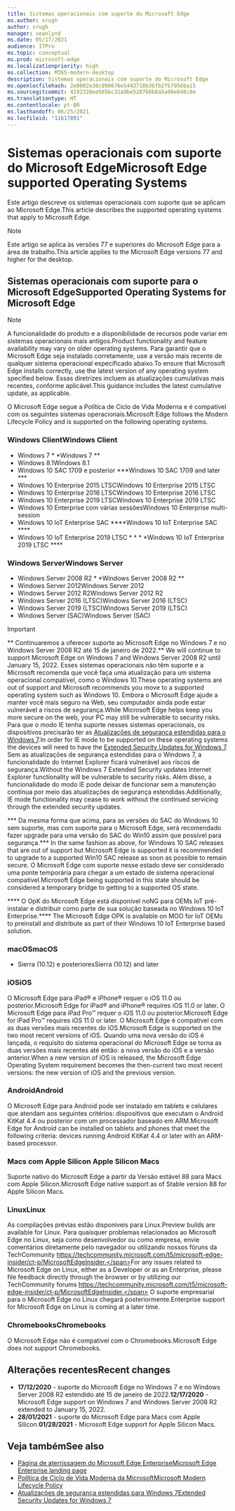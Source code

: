 ```yaml
---
title: Sistemas operacionais com suporte do Microsoft Edge
ms.author: srugh
author: srugh
manager: seanlynd
ms.date: 05/17/2021
audience: ITPro
ms.topic: conceptual
ms.prod: microsoft-edge
ms.localizationpriority: high
ms.collection: M365-modern-desktop
description: Sistemas operacionais com suporte do Microsoft Edge
ms.openlocfilehash: 2e0002e38c090676e5443718b36fb2fb7956ba15
ms.sourcegitcommit: 4192328ee585bc32a9be528766b8a5a98e046c8e
ms.translationtype: HT
ms.contentlocale: pt-BR
ms.lasthandoff: 06/25/2021
ms.locfileid: "11617891"
---
```

# <a name="microsoft-edge-supported-operating-systems"></a><span data-ttu-id="73936-103">Sistemas operacionais com suporte do Microsoft Edge</span><span class="sxs-lookup"><span data-stu-id="73936-103">Microsoft Edge supported Operating Systems</span></span>

<span data-ttu-id="73936-104">Este artigo descreve os sistemas operacionais com suporte que se aplicam ao Microsoft Edge.</span><span class="sxs-lookup"><span data-stu-id="73936-104">This article describes the supported operating systems that apply to Microsoft Edge.</span></span>

> [!NOTE]
> <span data-ttu-id="73936-105">Este artigo se aplica às versões 77 e superiores do Microsoft Edge para a área de trabalho.</span><span class="sxs-lookup"><span data-stu-id="73936-105">This article applies to the Microsoft Edge versions 77 and higher for the desktop.</span></span>

## <a name="supported-operating-systems-for-microsoft-edge"></a><span data-ttu-id="73936-106">Sistemas operacionais com suporte para o Microsoft Edge</span><span class="sxs-lookup"><span data-stu-id="73936-106">Supported Operating Systems for Microsoft Edge</span></span>

> [!NOTE]
> <span data-ttu-id="73936-107">A funcionalidade do produto e a disponibilidade de recursos pode variar em sistemas operacionais mais antigos.</span><span class="sxs-lookup"><span data-stu-id="73936-107">Product functionality and feature availability may vary on older operating systems.</span></span> <span data-ttu-id="73936-108">Para garantir que o Microsoft Edge seja instalado corretamente, use a versão mais recente de qualquer sistema operacional especificado abaixo.</span><span class="sxs-lookup"><span data-stu-id="73936-108">To ensure that Microsoft Edge installs correctly, use the latest version of any operating system specified below.</span></span> <span data-ttu-id="73936-109">Essas diretrizes incluem as atualizações cumulativas mais recentes, conforme aplicável.</span><span class="sxs-lookup"><span data-stu-id="73936-109">This guidance includes the latest cumulative update, as applicable.</span></span>


<span data-ttu-id="73936-110">O Microsoft Edge segue a Política de Ciclo de Vida Moderna e é compatível com os seguintes sistemas operacionais.</span><span class="sxs-lookup"><span data-stu-id="73936-110">Microsoft Edge follows the Modern Lifecycle Policy and is supported on the following operating systems.</span></span>

### <a name="windows-client"></a><span data-ttu-id="73936-111">Windows Client</span><span class="sxs-lookup"><span data-stu-id="73936-111">Windows Client</span></span>

- <span data-ttu-id="73936-112">Windows 7 \* \*</span><span class="sxs-lookup"><span data-stu-id="73936-112">Windows 7 \*\*</span></span>
- <span data-ttu-id="73936-113">Windows 8.1</span><span class="sxs-lookup"><span data-stu-id="73936-113">Windows 8.1</span></span>
- <span data-ttu-id="73936-114">Windows 10 SAC 1709 e posterior \*\*\*</span><span class="sxs-lookup"><span data-stu-id="73936-114">Windows 10 SAC 1709 and later \*\*\*</span></span>
- <span data-ttu-id="73936-115">Windows 10 Enterprise 2015 LTSC</span><span class="sxs-lookup"><span data-stu-id="73936-115">Windows 10 Enterprise 2015 LTSC</span></span>
- <span data-ttu-id="73936-116">Windows 10 Enterprise 2016 LTSC</span><span class="sxs-lookup"><span data-stu-id="73936-116">Windows 10 Enterprise 2016 LTSC</span></span>
- <span data-ttu-id="73936-117">Windows 10 Enterprise 2019 LTSC</span><span class="sxs-lookup"><span data-stu-id="73936-117">Windows 10 Enterprise 2019 LTSC</span></span>
- <span data-ttu-id="73936-118">Windows 10 Enterprise com várias sessões</span><span class="sxs-lookup"><span data-stu-id="73936-118">Windows 10 Enterprise multi-session</span></span>
- <span data-ttu-id="73936-119">Windows 10 IoT Enterprise SAC \*\*\*\*</span><span class="sxs-lookup"><span data-stu-id="73936-119">Windows 10 IoT Enterprise SAC \*\*\*\*</span></span>
- <span data-ttu-id="73936-120">Windows 10 IoT Enterprise 2019 LTSC \* \* \* \*</span><span class="sxs-lookup"><span data-stu-id="73936-120">Windows 10 IoT Enterprise 2019 LTSC \*\*\*\*</span></span>

### <a name="windows-server"></a><span data-ttu-id="73936-121">Windows Server</span><span class="sxs-lookup"><span data-stu-id="73936-121">Windows Server</span></span>

- <span data-ttu-id="73936-122">Windows Server 2008 R2 \* \*</span><span class="sxs-lookup"><span data-stu-id="73936-122">Windows Server 2008 R2 \*\*</span></span>
- <span data-ttu-id="73936-123">Windows Server 2012</span><span class="sxs-lookup"><span data-stu-id="73936-123">Windows Server 2012</span></span>
- <span data-ttu-id="73936-124">Windows Server 2012 R2</span><span class="sxs-lookup"><span data-stu-id="73936-124">Windows Server 2012 R2</span></span>
- <span data-ttu-id="73936-125">Windows Server 2016 (LTSC)</span><span class="sxs-lookup"><span data-stu-id="73936-125">Windows Server 2016 (LTSC)</span></span>
- <span data-ttu-id="73936-126">Windows Server 2019 (LTSC)</span><span class="sxs-lookup"><span data-stu-id="73936-126">Windows Server 2019 (LTSC)</span></span>
- <span data-ttu-id="73936-127">Windows Server (SAC)</span><span class="sxs-lookup"><span data-stu-id="73936-127">Windows Server (SAC)</span></span>

> [!IMPORTANT]
> <span data-ttu-id="73936-128">\*\* Continuaremos a oferecer suporte ao Microsoft Edge no Windows 7 e no Windows Server 2008 R2 até 15 de janeiro de 2022.</span><span class="sxs-lookup"><span data-stu-id="73936-128">\*\* We will continue to support Microsoft Edge on Windows 7 and Windows Server 2008 R2 until January 15, 2022.</span></span> <span data-ttu-id="73936-129">Esses sistemas operacionais não têm suporte e a Microsoft recomenda que você faça uma atualização para um sistema operacional compatível, como o Windows 10.</span><span class="sxs-lookup"><span data-stu-id="73936-129">These operating systems are out of support and Microsoft recommends you move to a supported operating system such as Windows 10.</span></span> <span data-ttu-id="73936-130">Embora o Microsoft Edge ajude a manter você mais seguro na Web, seu computador ainda pode estar vulnerável a riscos de segurança.</span><span class="sxs-lookup"><span data-stu-id="73936-130">While Microsoft Edge helps keep you more secure on the web, your PC may still be vulnerable to security risks.</span></span> <span data-ttu-id="73936-131">Para que o modo IE tenha suporte nesses sistemas operacionais, os dispositivos precisarão ter as [Atualizações de segurança estendidas para o Windows 7](https://support.microsoft.com/help/4527878/faq-about-extended-security-updates-for-windows-7).</span><span class="sxs-lookup"><span data-stu-id="73936-131">In order for IE mode to be supported on these operating systems the devices will need to have the [Extended Security Updates for Windows 7](https://support.microsoft.com/help/4527878/faq-about-extended-security-updates-for-windows-7).</span></span> <span data-ttu-id="73936-132">Sem as atualizações de segurança estendidas para o Windows 7, a funcionalidade do Internet Explorer ficará vulnerável aos riscos de segurança.</span><span class="sxs-lookup"><span data-stu-id="73936-132">Without the Windows 7 Extended Security updates Internet Explorer functionality will be vulnerable to security risks.</span></span> <span data-ttu-id="73936-133">Além disso, a funcionalidade do modo IE pode deixar de funcionar sem a manutenção contínua por meio das atualizações de segurança estendidas.</span><span class="sxs-lookup"><span data-stu-id="73936-133">Additionally, IE mode functionality may cease to work without the continued servicing through the extended security updates.</span></span>  
>
> <span data-ttu-id="73936-134">\*\*\* Da mesma forma que acima, para as versões do SAC do Windows 10 sem suporte, mas com suporte para o Microsoft Edge, será recomendado fazer upgrade para uma versão do SAC do Win10 assim que possível para segurança.</span><span class="sxs-lookup"><span data-stu-id="73936-134">\*\*\* In the same fashion as above, for Windows 10 SAC releases that are out of support but Microsoft Edge is supported it is recommended to upgrade to a supported Win10 SAC release as soon as possible to remain secure.</span></span> <span data-ttu-id="73936-135">O Microsoft Edge com suporte nesse estado deve ser considerado uma ponte temporária para chegar a um estado de sistema operacional compatível.</span><span class="sxs-lookup"><span data-stu-id="73936-135">Microsoft Edge being supported in this state should be considered a temporary bridge to getting to a supported OS state.</span></span>
>
> <span data-ttu-id="73936-136">\*\*\*\* O OpK do Microsoft Edge está disponível noNG para OEMs IoT pré-instalar e distribuir como parte de sua solução baseada no Windows 10 IoT Enterprise.</span><span class="sxs-lookup"><span data-stu-id="73936-136">\*\*\*\* The Microsoft Edge OPK is available on MOO for IoT OEMs to preinstall and distribute as part of their Windows 10 IoT Enterprise based solution.</span></span>

### <a name="macos"></a><span data-ttu-id="73936-137">macOS</span><span class="sxs-lookup"><span data-stu-id="73936-137">macOS</span></span>

- <span data-ttu-id="73936-138">Sierra (10.12) e posteriores</span><span class="sxs-lookup"><span data-stu-id="73936-138">Sierra (10.12) and later</span></span>

### <a name="ios"></a><span data-ttu-id="73936-139">iOS</span><span class="sxs-lookup"><span data-stu-id="73936-139">iOS</span></span>

<span data-ttu-id="73936-140">O Microsoft Edge para iPad&reg; e iPhone&reg; requer o iOS 11.0 ou posterior.</span><span class="sxs-lookup"><span data-stu-id="73936-140">Microsoft Edge for iPad&reg; and iPhone&reg; requires iOS 11.0 or later.</span></span> <span data-ttu-id="73936-141">O Microsoft Edge para iPad Pro&trade; requer o iOS 11.0 ou posterior.</span><span class="sxs-lookup"><span data-stu-id="73936-141">Microsoft Edge for iPad Pro&trade; requires iOS 11.0 or later.</span></span> <span data-ttu-id="73936-142">O Microsoft Edge é compatível com as duas versões mais recentes do iOS.</span><span class="sxs-lookup"><span data-stu-id="73936-142">Microsoft Edge is supported on the two most recent versions of iOS.</span></span> <span data-ttu-id="73936-143">Quando uma nova versão do iOS é lançada, o requisito do sistema operacional do Microsoft Edge se torna as duas versões mais recentes até então: a nova versão do iOS e a versão anterior.</span><span class="sxs-lookup"><span data-stu-id="73936-143">When a new version of iOS is released, the Microsoft Edge Operating System requirement becomes the then-current two most recent versions: the new version of iOS and the previous version.</span></span>

### <a name="android"></a><span data-ttu-id="73936-144">Android</span><span class="sxs-lookup"><span data-stu-id="73936-144">Android</span></span>

<span data-ttu-id="73936-145">O Microsoft Edge para Android pode ser instalado em tablets e celulares que atendam aos seguintes critérios: dispositivos que executam o Android KitKat 4.4 ou posterior com um processador baseado em ARM.</span><span class="sxs-lookup"><span data-stu-id="73936-145">Microsoft Edge for Android can be installed on tablets and phones that meet the following criteria: devices running Android KitKat 4.4 or later with an ARM-based processor.</span></span>

### <a name="apple-silicon-macs"></a><span data-ttu-id="73936-146">Macs com Apple Silicon </span><span class="sxs-lookup"><span data-stu-id="73936-146">Apple Silicon Macs</span></span>

<span data-ttu-id="73936-147">Suporte nativo do Microsoft Edge a partir da Versão estável 88 para Macs com Apple Silicon.</span><span class="sxs-lookup"><span data-stu-id="73936-147">Microsoft Edge native support as of Stable version 88 for Apple Silicon Macs.</span></span>

### <a name="linux"></a><span data-ttu-id="73936-148">Linux</span><span class="sxs-lookup"><span data-stu-id="73936-148">Linux</span></span>

<span data-ttu-id="73936-149">As compilações prévias estão disponíveis para Linux.</span><span class="sxs-lookup"><span data-stu-id="73936-149">Preview builds are available for Linux.</span></span> <span data-ttu-id="73936-150">Para quaisquer problemas relacionados ao Microsoft Edge no Linux, seja como desenvolvedor ou como empresa, envie comentários diretamente pelo navegador ou utilizando nossos fóruns da TechCommunity https://techcommunity.microsoft.com/t5/microsoft-edge-insider/ct-p/MicrosoftEdgeInsider.</span><span class="sxs-lookup"><span data-stu-id="73936-150">For any issues related to Microsoft Edge on Linux, either as a Developer or as an Enterprise, please file feedback directly through the browser or by utilizing our TechCommunity forums https://techcommunity.microsoft.com/t5/microsoft-edge-insider/ct-p/MicrosoftEdgeInsider.</span></span> <span data-ttu-id="73936-151">O suporte empresarial para o Microsoft Edge no Linux chegará posteriormente.</span><span class="sxs-lookup"><span data-stu-id="73936-151">Enterprise support for Microsoft Edge on Linux is coming at a later time.</span></span>

### <a name="chromebooks"></a><span data-ttu-id="73936-152">Chromebooks</span><span class="sxs-lookup"><span data-stu-id="73936-152">Chromebooks</span></span>

<span data-ttu-id="73936-153">O Microsoft Edge não é compatível com o Chromebooks.</span><span class="sxs-lookup"><span data-stu-id="73936-153">Microsoft Edge does not support Chromebooks.</span></span>

## <a name="recent-changes"></a><span data-ttu-id="73936-154">Alterações recentes</span><span class="sxs-lookup"><span data-stu-id="73936-154">Recent changes</span></span>

- <span data-ttu-id="73936-155">**17/12/2020** - suporte do Microsoft Edge no Windows 7 e no Windows Server 2008 R2 estendido até 15 de janeiro de 2022.</span><span class="sxs-lookup"><span data-stu-id="73936-155">**12/17/2020** - Microsoft Edge support on Windows 7 and Windows Server 2008 R2 extended to January 15, 2022.</span></span>
- <span data-ttu-id="73936-156">**28/01/2021** - suporte do Microsoft Edge para Macs com Apple Silicon.</span><span class="sxs-lookup"><span data-stu-id="73936-156">**01/28/2021** - Microsoft Edge support for Apple Silicon Macs.</span></span>

## <a name="see-also"></a><span data-ttu-id="73936-157">Veja também</span><span class="sxs-lookup"><span data-stu-id="73936-157">See also</span></span>

- [<span data-ttu-id="73936-158">Página de aterrissagem do Microsoft Edge Enterprise</span><span class="sxs-lookup"><span data-stu-id="73936-158">Microsoft Edge Enterprise landing page</span></span>](https://aka.ms/EdgeEnterprise)
- [<span data-ttu-id="73936-159">Política de Ciclo de Vida Moderna da Microsoft</span><span class="sxs-lookup"><span data-stu-id="73936-159">Microsoft Modern Lifecycle Policy</span></span>](https://support.microsoft.com/help/30881/modern-lifecycle-policy)
- [<span data-ttu-id="73936-160">Atualizações de segurança estendidas para Windows 7</span><span class="sxs-lookup"><span data-stu-id="73936-160">Extended Security Updates for Windows 7</span></span>](https://support.microsoft.com/help/4527878/faq-about-extended-security-updates-for-windows-7)

